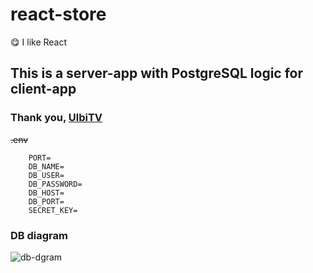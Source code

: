 # react-store

:yum: I like React 

## This is a server-app with PostgreSQL logic for client-app
### Thank you, [UlbiTV](https://www.youtube.com/c/UlbiTV)

~~.env~~

```
    PORT=
    DB_NAME=
    DB_USER=
    DB_PASSWORD=
    DB_HOST=
    DB_PORT=
    SECRET_KEY=
```

### DB diagram
![db-dgram](https://i.ibb.co/0C765Dc/drawio.png "BD-dgram")
